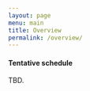 ```yaml
---
layout: page
menu: main
title: Overview
permalink: /overview/
---
```


#### Tentative schedule

TBD.
